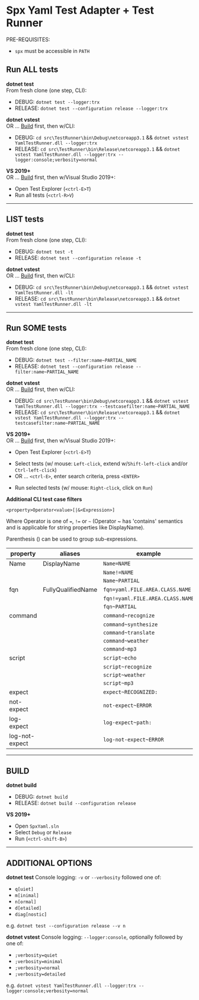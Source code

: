 # Spx Yaml Test Adapter + Test Runner

PRE-REQUISITES:
* `spx` must be accessible in `PATH`

## Run ALL tests

**dotnet test**  
From fresh clone (one step, CLI):
* DEBUG: `dotnet test --logger:trx`
* RELEASE: `dotnet test --configuration release --logger:trx`

**dotnet vstest**  
OR ... [Build](#BUILD) first, then w/CLI:
* DEBUG: `cd src\TestRunner\bin\Debug\netcoreapp3.1` && `dotnet vstest YamlTestRunner.dll --logger:trx`
* RELEASE: `cd src\TestRunner\bin\Release\netcoreapp3.1` && `dotnet vstest YamlTestRunner.dll --logger:trx --logger:console;verbosity=normal`

**VS 2019+**  
OR ... [Build](#BUILD) first, then w/Visual Studio 2019+:
* Open Test Explorer (`<ctrl-E>T`)
* Run all tests (`<ctrl-R>V`)

---
## LIST tests

**dotnet test**  
From fresh clone (one step, CLI):
* DEBUG: `dotnet test -t`
* RELEASE: `dotnet test --configuration release -t`

**dotnet vstest**  
OR ... [Build](#BUILD) first, then w/CLI:
* DEBUG: `cd src\TestRunner\bin\Debug\netcoreapp3.1` && `dotnet vstest YamlTestRunner.dll -lt`
* RELEASE: `cd src\TestRunner\bin\Release\netcoreapp3.1` && `dotnet vstest YamlTestRunner.dll -lt`

---
## Run SOME tests

**dotnet test**  
From fresh clone (one step, CLI):
* DEBUG: `dotnet test --filter:name~PARTIAL_NAME`
* RELEASE: `dotnet test --configuration release --filter:name~PARTIAL_NAME`

**dotnet vstest**  
OR ... [Build](#BUILD) first, then w/CLI:
* DEBUG: `cd src\TestRunner\bin\Debug\netcoreapp3.1` && `dotnet vstest YamlTestRunner.dll --logger:trx --testcasefilter:name~PARTIAL_NAME`
* RELEASE: `cd src\TestRunner\bin\Release\netcoreapp3.1` && `dotnet vstest YamlTestRunner.dll --logger:trx --testcasefilter:name~PARTIAL_NAME`

**VS 2019+**  
OR ... [Build](#BUILD) first, then w/Visual Studio 2019+:
* Open Test Explorer (`<ctrl-E>T`)
- Select tests (w/ mouse: `Left-click`, extend w/`Shift-left-click` and/or `Ctrl-left-click`)
- OR ... `<ctrl-E>`, enter search criteria, press `<ENTER>`
* Run selected tests (w/ mouse: `Right-click`, click on `Run`)

**Additional CLI test case filters**

`<property>Operator<value>[|&<Expression>]`

Where Operator is one of `=`, `!=` or `~` (Operator ~ has 'contains'
semantics and is applicable for string properties like DisplayName).

Parenthesis () can be used to group sub-expressions.

| property | aliases | example |
|-|-|-|
| Name | DisplayName | `Name=NAME`
| | | `Name!=NAME`
| | | `Name~PARTIAL`
| fqn | FullyQualifiedName | `fqn=yaml.FILE.AREA.CLASS.NAME`
| | | `fqn!=yaml.FILE.AREA.CLASS.NAME`
| | | `fqn~PARTIAL`
| command | | `command~recognize`
| | | `command~synthesize`
| | | `command~translate`
| | | `command~weather`
| | | `command~mp3`
| script | | `script~echo`
| | | `script~recognize`
| | | `script~weather`
| | | `script~mp3`
| expect | | `expect~RECOGNIZED:`
| not-expect | | `not-expect~ERROR`
| log-expect | | `log-expect~path:`
| log-not-expect | | `log-not-expect~ERROR`

---
## BUILD

**dotnet build**
* DEBUG: `dotnet build`
* RELEASE: `dotnet build --configuration release` 

**VS 2019+**
* Open `SpxYaml.sln`
* Select `Debug` or `Release`
* Run (`<ctrl-shift-B>`)

---

## ADDITIONAL OPTIONS

**dotnet test**
Console logging: `-v` or `--verbosity` followed one of:
* `q[uiet]`
* `m[inimal]`
* `n[ormal]`
* `d[etailed]`
* `diag[nostic]`

e.g. `dotnet test --configuration release --v n`

**dotnet vstest**
Console logging: `--logger:console`, optionally followed by one of:
* `;verbosity=quiet`
* `;verbosity=minimal`
* `;verbosity=normal`
* `;verbosity=detailed`

e.g. `dotnet vstest YamlTestRunner.dll --logger:trx --logger:console;verbosity=normal`
